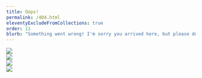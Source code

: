 ```yaml
---
title: Oops!
permalink: /404.html
eleventyExcludeFromCollections: true
order: 11
blurb: "Something went wrong! I'm sorry you arrived here, but please don't get discouraged. Try clicking my logo at the top of the page to get to my homepage. Please feel free to  to let me know about your misadventure, and I'll fix it straight away. Thanks for taking time to visit my site!"
---
```


<div class="page-section page-section--compact-top pt-3">
  <div class="container-fluid container-fluid--maxwidth">
    <div class="row justify-content-center">
      <div class="col align-self-center d-none d-sm-block d-md-block d-lg-block">
        <img src="/images/about/about1.jpg" class="img-fluid">
      </div>
      <div class="col align-self-start d-none d-lg-block">
        <img src="/images/about/about2.jpg" class="img-fluid">
      </div>
      <div class="col align-self-end pt-lg-5">
        <img src="/images/about/about3.jpg" class="img-fluid">
      </div>
      <div class="col align-self-center d-none d-xl-block">
        <img src="/images/about/about4.jpg" class="img-fluid">
      </div>
    </div>
  </div>
</div>

